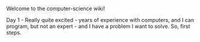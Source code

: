 Welcome to the computer-science wiki!

Day 1 - Really quite excited - years of experience with computers, and I can program, but not an expert - and I have a problem I want to solve. So, first steps.  
